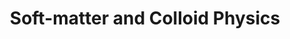 ---
layout: researcharea
title:  "Soft-matter and Colloid Physics"
lang: en
id: soft-matter_and_colloid_physics
permalink: /research/areas/soft-matter_and_colloid_physics
---